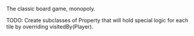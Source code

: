 The classic board game, monopoly.

TODO: Create subclasses of Property that will hold special logic for each tile by overriding visitedBy(Player).